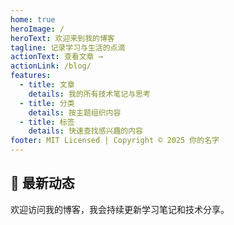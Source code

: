 ```yaml
---
home: true
heroImage: /
heroText: 欢迎来到我的博客
tagline: 记录学习与生活的点滴
actionText: 查看文章 →
actionLink: /blog/
features:
  - title: 文章
    details: 我的所有技术笔记与思考
  - title: 分类
    details: 按主题组织内容
  - title: 标签
    details: 快速查找感兴趣的内容
footer: MIT Licensed | Copyright © 2025 你的名字
---
```


## 📌 最新动态

欢迎访问我的博客，我会持续更新学习笔记和技术分享。